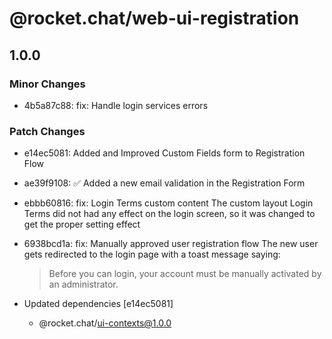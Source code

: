 # @rocket.chat/web-ui-registration

## 1.0.0

### Minor Changes

- 4b5a87c88: fix: Handle login services errors

### Patch Changes

- e14ec5081: Added and Improved Custom Fields form to Registration Flow
- ae39f9108: ✅ Added a new email validation in the Registration Form
- ebbb60816: fix: Login Terms custom content
  The custom layout Login Terms did not had any effect on the login screen, so it was changed to get the proper setting effect
- 6938bcd1a: fix: Manually approved user registration flow
  The new user gets redirected to the login page with a toast message saying:

  > Before you can login, your account must be manually activated by an administrator.

- Updated dependencies [e14ec5081]
  - @rocket.chat/ui-contexts@1.0.0
